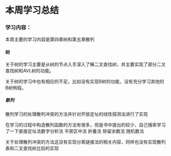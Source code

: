 # 本周学习总结

### 学习内容：

本周主要的学习内容是第四章树和第五章散列

#### 树

关于树的学习主要是从树的节点入手深入了解二叉查找树，并主要实现了部分二叉查找树和AVL树的功能。

关于树的学习中也有相应的不足，比如没有实现B树的功能，没有充分学习其他的B树例程。

##### 散列

散列学习的处理散列冲突的方法并针对开放定址的线性探测法进行了实现

在学习的过程中构造散列函数的方法有很多，但是书中提出的较少，自己搜索学习了一下直接定址法数字分析法 平房区中法 折叠法 除留余数法 随机数法

关于处理散列冲突的方法这没有实现分离链接法的相关内容，同样也没有实现散列表和二叉查找树比较的实现











### 